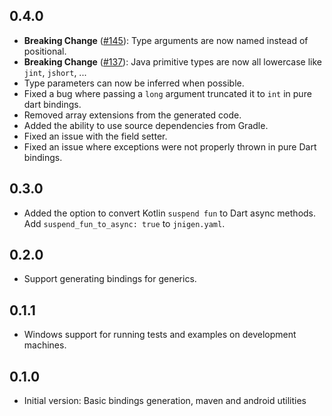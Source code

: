 ## 0.4.0
* **Breaking Change** ([#145](https://github.com/dart-lang/jnigen/issues/145)): Type arguments are now named instead of positional.
* **Breaking Change** ([#137](https://github.com/dart-lang/jnigen/issues/137)): Java primitive types are now all lowercase like `jint`, `jshort`, ...
* Type parameters can now be inferred when possible.
* Fixed a bug where passing a `long` argument truncated it to `int` in pure dart bindings.
* Removed array extensions from the generated code.
* Added the ability to use source dependencies from Gradle.
* Fixed an issue with the field setter.
* Fixed an issue where exceptions were not properly thrown in pure Dart bindings.

## 0.3.0
* Added the option to convert Kotlin `suspend fun` to Dart async methods. Add `suspend_fun_to_async: true` to `jnigen.yaml`.

## 0.2.0
* Support generating bindings for generics.

## 0.1.1
* Windows support for running tests and examples on development machines.

## 0.1.0
* Initial version: Basic bindings generation, maven and android utilities
